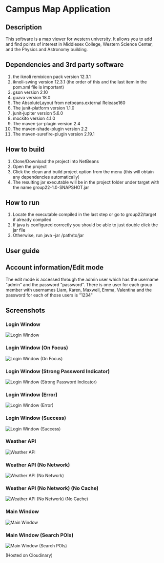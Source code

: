 # Campus Map Application
## Description
This software is a map viewer for western university. It allows you to add and find points of interest in Middlesex College, Western Science Center, and the Physics and Astronomy building.
## Dependencies and 3rd party software
1. the iknoli remixicon pack version 12.3.1
2. iknoli-swing version 12.3.1 (the order of this and the last item in the pom.xml file is important)
3. gson version 2.10
4. guava version 18.0
5. The AbsoluteLayout from netbeans.external Release160
6. The junit-platform version 1.1.0
7. junit-jupiter version 5.6.0
8. mockito version 4.1.0
9. The maven-jar-plugin version 2.4
10. The maven-shade-plugin version 2.2
11. The maven-surefire-plugin version 2.19.1
## How to build
1. Clone/Download the project into NetBeans
2. Open the project
3. Click the clean and build project option from the menu (this will obtain any dependencies automatically)
4. The resulting jar executable will be in the project folder under target with the name group22-1.0-SNAPSHOT.jar
## How to run
1. Locate the executable compiled in the last step or go to group22/target if already compiled
2. If java is configured correctly you should be able to just double click the jar file
3. Otherwise, run java -jar /path/to/jar

## User guide


## Account information/Edit mode
The edit mode is accessed through the admin user which has the username "admin" and the password "password". There is one user for each group member with usernames Liam, Karen, Maxwell, Emma, Valentina and the password for each of those users is "1234"

## Screenshots
### Login Window
![Login Window](https://res.cloudinary.com/alt/image/upload/v1679891964/assets/Capture_d_e%CC%81cran_le_2023-03-27_a%CC%80_00.36.05_oyxu6w.png)

### Login Window (On Focus)
![Login Window (On Focus)](https://res.cloudinary.com/alt/image/upload/v1679892152/assets/Capture_d_e%CC%81cran_le_2023-03-27_a%CC%80_00.41.52_mqa1hw.png)

### Login Window (Strong Password Indicator)
![Login Window (Strong Password Indicator)](https://res.cloudinary.com/alt/image/upload/v1679892153/assets/Capture_d_e%CC%81cran_le_2023-03-27_a%CC%80_00.42.18_a5p8hh.png)

### Login Window (Error)
![Login Window (Error)](https://res.cloudinary.com/alt/image/upload/v1679891963/assets/Capture_d_e%CC%81cran_le_2023-03-27_a%CC%80_00.36.45_yxafqu.png)

### Login Window (Success)
![Login Window (Success)](https://res.cloudinary.com/alt/image/upload/v1679891964/assets/Capture_d_e%CC%81cran_le_2023-03-27_a%CC%80_00.37.02_ydk4qk.png)

### Weather API
![Weather API](https://res.cloudinary.com/alt/image/upload/v1680808516/assets/Capture_d_e%CC%81cran_le_2023-04-06_a%CC%80_15.14.17_ptbb7h.png)

### Weather API (No Network)
![Weather API (No Network)](https://res.cloudinary.com/alt/image/upload/v1680808747/assets/Capture_d_e%CC%81cran_le_2023-04-06_a%CC%80_15.17.46_spw1qm.png)

### Weather API (No Network) (No Cache)
![Weather API (No Network) (No Cache)](https://res.cloudinary.com/alt/image/upload/v1680809006/assets/Capture_d_e%CC%81cran_le_2023-04-06_a%CC%80_15.23.05_qebe2m.png)

### Main Window
![Main Window](https://res.cloudinary.com/alt/image/upload/v1679891964/assets/Capture_d_e%CC%81cran_le_2023-03-27_a%CC%80_00.37.11_eouehn.png)

### Main Window (Search POIs)
![Main Window (Search POIs)](https://res.cloudinary.com/alt/image/upload/v1679891964/assets/Capture_d_e%CC%81cran_le_2023-03-27_a%CC%80_00.37.22_nsmmsd.png)

(Hosted on Cloudinary)